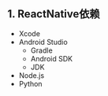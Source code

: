 ## 1. ReactNative依赖
- Xcode
- Android Studio
  - Gradle
  - Android SDK
  - JDK
- Node.js
- Python

## 
